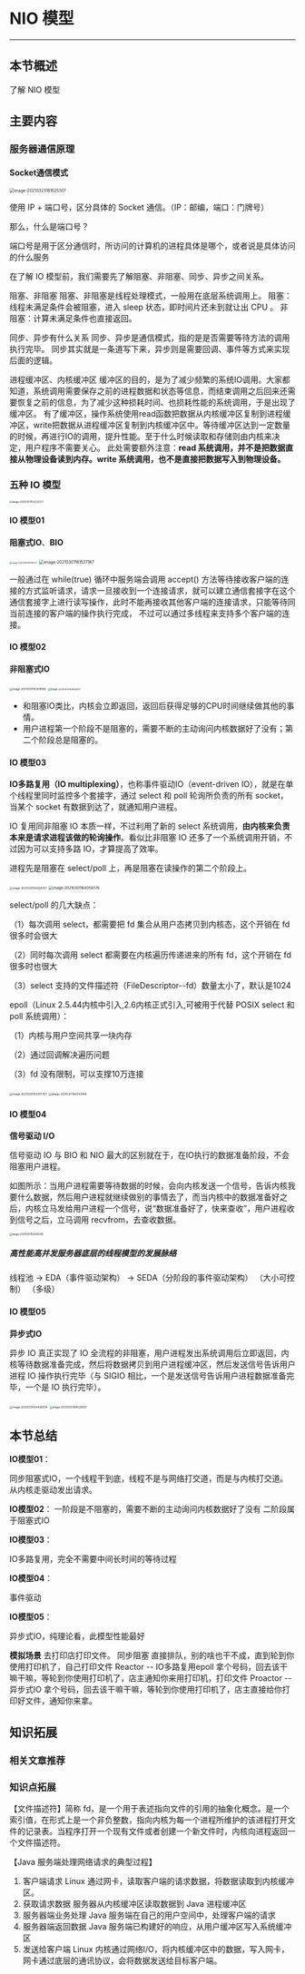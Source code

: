 # NIO 模型

------

## 本节概述

了解 NIO 模型

## 主要内容

### 服务器通信原理

#### Socket通信模式

<img src="picture/01.NIO%E6%A8%A1%E5%9E%8B/image-20210323181525307.png" alt="image-20210323181525307" style="zoom:50%;" />

使用 IP + 端口号，区分具体的 Socket 通信。（IP：邮编，端口：门牌号）

那么，什么是端口号？

端口号是用于区分通信时，所访问的计算机的进程具体是哪个，或者说是具体访问的什么服务



在了解 IO 模型前，我们需要先了解阻塞、非阻塞、同步、异步之间关系。

阻塞、非阻塞
阻塞、非阻塞是线程处理模式，一般用在底层系统调用上。
		阻塞：线程未满足条件会被阻塞，进入 sleep 状态，即时间片还未到就让出 CPU 。
		非阻塞：计算未满足条件也直接返回。

同步、异步有什么关系
同步、异步是通信模式，指的是是否需要等待方法的调用执行完毕。
		同步其实就是一条道写下来，异步则是需要回调、事件等方式来实现后面的逻辑。

进程缓冲区、内核缓冲区
缓冲区的目的，是为了减少频繁的系统IO调用。大家都知道，系统调用需要保存之前的进程数据和状态等信息，而结束调用之后回来还需要恢复之前的信息，为了减少这种损耗时间、也损耗性能的系统调用，于是出现了缓冲区。
有了缓冲区，操作系统使用read函数把数据从内核缓冲区复制到进程缓冲区，write把数据从进程缓冲区复制到内核缓冲区中。等待缓冲区达到一定数量的时候，再进行IO的调用，提升性能。至于什么时候读取和存储则由内核来决定，用户程序不需要关心。
此处需要额外注意：**read 系统调用，并不是把数据直接从物理设备读到内存。write 系统调用，也不是直接把数据写入到物理设备。**





### 五种 IO 模型

<img src="picture/01.NIO%E6%A8%A1%E5%9E%8B/image-20210301154333373.png" alt="image-20210301154333373" style="zoom:30%;" />

#### IO 模型01 

**阻塞式IO**、**BIO**

<img src="picture/01.NIO%E6%A8%A1%E5%9E%8B/image-20210301161310375.png" alt="image-20210301161310375" style="zoom: 25%;" />

<img src="picture/01.NIO%E6%A8%A1%E5%9E%8B/image-20210301161527167.png" alt="image-20210301161527167" style="zoom:50%;" />

一般通过在 while(true) 循环中服务端会调用 accept() 方法等待接收客户端的连接的方式监听请求，请求一旦接收到一个连接请求，就可以建立通信套接字在这个通信套接字上进行读写操作，此时不能再接收其他客户端的连接请求，只能等待同当前连接的客户端的操作执行完成， 不过可以通过多线程来支持多个客户端的连接。

#### IO 模型02

**非阻塞式IO**

<img src="picture/01.NIO%E6%A8%A1%E5%9E%8B/image-20210301163516186.png" alt="image-20210301163516186" style="zoom: 33%;" />

<img src="picture/01.NIO%E6%A8%A1%E5%9E%8B/image-20210301163654817.png" alt="image-20210301163654817" style="zoom:29%;" />

- 和阻塞IO类比，内核会立即返回，返回后获得足够的CPU时间继续做其他的事情。
- 用户进程第一个阶段不是阻塞的，需要不断的主动询问内核数据好了没有；第二个阶段总是阻塞的。

#### IO 模型03

**IO多路复用（IO multiplexing）**，也称事件驱动IO（event-driven IO），就是在单个线程里同时监控多个套接字，通过 select 和 poll 轮询所负责的所有 socket，当某个 socket 有数据到达了，就通知用户进程。

IO 复用同非阻塞 IO 本质一样，不过利用了新的 select 系统调用，**由内核来负责本来是请求进程该做的轮询操作**。看似比非阻塞 IO 还多了一个系统调用开销，不过因为可以支持多路 IO，才算提高了效率。

进程先是阻塞在 select/poll 上，再是阻塞在读操作的第二个阶段上。

<img src="picture/01.NIO%E6%A8%A1%E5%9E%8B/image-20210301164028761.png" alt="image-20210301164028761" style="zoom:33%;" />

<img src="picture/01.NIO%E6%A8%A1%E5%9E%8B/image-20210301164056576.png" alt="image-20210301164056576" style="zoom:45%;" />

 select/poll 的几大缺点：

（1）每次调用 select，都需要把 fd 集合从用户态拷贝到内核态，这个开销在 fd 很多时会很大

（2）同时每次调用 select 都需要在内核遍历传递进来的所有 fd，这个开销在 fd 很多时也很大

（3）select 支持的文件描述符（FileDescriptor--fd）数量太小了，默认是1024 

epoll（Linux 2.5.44内核中引入,2.6内核正式引入,可被用于代替 POSIX select 和 poll 系统调用）：

（1）内核与用户空间共享一块内存

（2）通过回调解决遍历问题

（3）fd 没有限制，可以支撑10万连接

<img src="picture/01.NIO%E6%A8%A1%E5%9E%8B/image-20210301164307767.png" alt="image-20210301164307767" style="zoom:33%;" />

<img src="picture/01.NIO%E6%A8%A1%E5%9E%8B/image-20210301164343948.png" alt="image-20210301164343948" style="zoom:33%;" />

#### IO 模型04

**信号驱动 I/O**

信号驱动 IO 与 BIO 和 NIO 最大的区别就在于，在IO执行的数据准备阶段，不会阻塞用户进程。 

如图所示：当用户进程需要等待数据的时候，会向内核发送一个信号，告诉内核我要什么数据，然后用户进程就继续做别的事情去了，而当内核中的数据准备好之后，内核立马发给用户进程一个信号，说“数据准备好了，快来查收”，用户进程收到信号之后，立马调用 recvfrom，去查收数据。

<img src="picture/01.NIO%E6%A8%A1%E5%9E%8B/image-20210301155905350.png" alt="image-20210301155905350" style="zoom: 30%;" />

##### 高性能高并发服务器底层的线程模型的发展脉络

线程池 -> EDA（事件驱动架构） -> SEDA（分阶段的事件驱动架构）
						（大小可控制）                （多级）



#### IO 模型05

**异步式IO**

异步 IO 真正实现了 IO 全流程的非阻塞，用户进程发出系统调用后立即返回，内核等待数据准备完成，然后将数据拷贝到用户进程缓冲区，然后发送信号告诉用户进程 IO 操作执行完毕（与 SIGIO 相比，一个是发送信号告诉用户进程数据准备完毕，一个是 IO 执行完毕）。

<img src="picture/01.NIO%E6%A8%A1%E5%9E%8B/image-20210301164436004.png" alt="image-20210301164436004" style="zoom:33%;" />

<img src="picture/01.NIO%E6%A8%A1%E5%9E%8B/image-20210301164529007.png" alt="image-20210301164529007" style="zoom:33%;" />



## 本节总结

**IO模型01**：

同步阻塞式IO，一个线程干到底，线程不是与网络打交道，而是与内核打交道。从内核走驱动发出请求。

**IO模型02**：
		一阶段是不阻塞的，需要不断的主动询问内核数据好了没有
		二阶段属于阻塞式IO

**IO模型03**：

IO多路复用，完全不需要中间长时间的等待过程

**IO模型04**：

事件驱动

**IO模型05**：

异步式IO，纯理论看，此模型性能最好

**模拟场景**
去打印店打印文件。
同步阻塞
直接排队，别的啥也干不成，直到轮到你使用打印机了，自己打印文件
Reactor -- IO多路复用epoll
拿个号码，回去该干嘛干嘛，等轮到你使用打印机了，店主通知你来用打印机，打印文件
Proactor -- 异步式IO
拿个号码，回去该干嘛干嘛，等轮到你使用打印机了，店主直接给你打印好文件，通知你来拿。



## 知识拓展

### 相关文章推荐

### 知识点拓展

【文件描述符】简称 fd，是一个用于表述指向文件的引用的抽象化概念。是一个索引值，在形式上是一个非负整数，指向内核为每一个进程所维护的该进程打开文件的记录表。当程序打开一个现有文件或者创建一个新文件时，内核向进程返回一个文件描述符。

【Java 服务端处理网络请求的典型过程】

1. 客户端请求
    Linux 通过网卡，读取客户端的请求数据，将数据读取到内核缓冲区。
2. 获取请求数据
    服务器从内核缓冲区读取数据到 Java 进程缓冲区
3. 服务器端业务处理
    Java 服务端在自己的用户空间中，处理客户端的请求
4. 服务器端返回数据
    Java 服务端已构建好的响应，从用户缓冲区写入系统缓冲区
5. 发送给客户端
    Linux 内核通过网络I/O，将内核缓冲区中的数据，写入网卡，网卡通过底层的通讯协议，会将数据发送给目标客户端。


